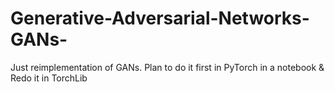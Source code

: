 # Generative-Adversarial-Networks-GANs-
Just reimplementation of GANs. Plan to do it first in PyTorch in a notebook &amp; Redo it in TorchLib 
